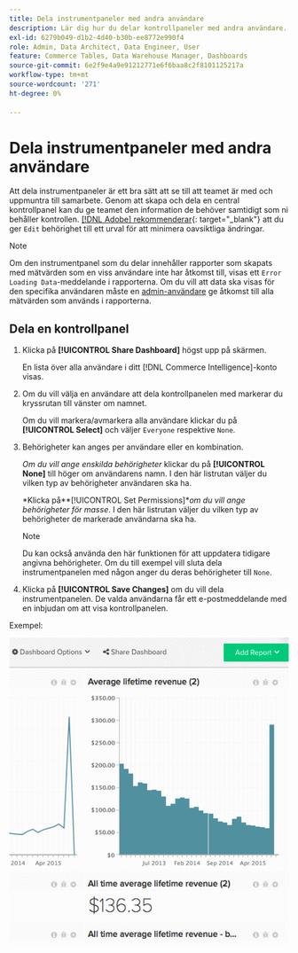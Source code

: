 ```yaml
---
title: Dela instrumentpaneler med andra användare
description: Lär dig hur du delar kontrollpaneler med andra användare.
exl-id: 6279b049-d1b2-4d40-b30b-ee8772e990f4
role: Admin, Data Architect, Data Engineer, User
feature: Commerce Tables, Data Warehouse Manager, Dashboards
source-git-commit: 6e2f9e4a9e91212771e6f6baa8c2f8101125217a
workflow-type: tm+mt
source-wordcount: '271'
ht-degree: 0%

---
```


# Dela instrumentpaneler med andra användare

Att dela instrumentpaneler är ett bra sätt att se till att teamet är med och uppmuntra till samarbete. Genom att skapa och dela en central kontrollpanel kan du ge teamet den information de behöver samtidigt som ni behåller kontrollen. [[!DNL Adobe] rekommenderar](../../best-practices/share-dashboard-best-practice.md){: target=&quot;_blank&quot;} att du ger `Edit` behörighet till ett urval för att minimera oavsiktliga ändringar.

>[!NOTE]
>
>Om den instrumentpanel som du delar innehåller rapporter som skapats med mätvärden som en viss användare inte har åtkomst till, visas ett `Error Loading Data`-meddelande i rapporterna. Om du vill att data ska visas för den specifika användaren måste en [admin-användare](../../administrator/user-management/user-management.md) ge åtkomst till alla mätvärden som används i rapporterna.

## Dela en kontrollpanel

1. Klicka på **[!UICONTROL Share Dashboard]** högst upp på skärmen.

   En lista över alla användare i ditt [!DNL Commerce Intelligence]-konto visas.

1. Om du vill välja en användare att dela kontrollpanelen med markerar du kryssrutan till vänster om namnet.

   Om du vill markera/avmarkera alla användare klickar du på **[!UICONTROL Select]** och väljer `Everyone` respektive `None`.

1. Behörigheter kan anges per användare eller en kombination.

   *Om du vill ange enskilda behörigheter* klickar du på **[!UICONTROL None]** till höger om användarens namn. I den här listrutan väljer du vilken typ av behörigheter användaren ska ha.

   *Klicka på&#x200B;**[!UICONTROL Set Permissions]**om du vill ange behörigheter för masse*. I den här listrutan väljer du vilken typ av behörigheter de markerade användarna ska ha.

   >[!NOTE]
   >
   >Du kan också använda den här funktionen för att uppdatera tidigare angivna behörigheter. Om du till exempel vill sluta dela instrumentpanelen med någon anger du deras behörigheter till `None`.

1. Klicka på **[!UICONTROL Save Changes]** om du vill dela instrumentpanelen. De valda användarna får ett e-postmeddelande med en inbjudan om att visa kontrollpanelen.

Exempel:

![dela instrumentpanel](../../assets/Share_Dashboards.gif)

